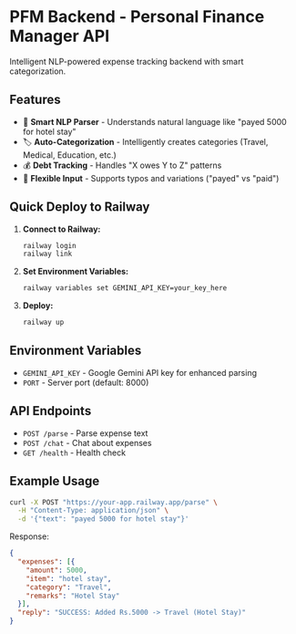 # PFM Backend - Personal Finance Manager API

Intelligent NLP-powered expense tracking backend with smart categorization.

## Features

- 🧠 **Smart NLP Parser** - Understands natural language like "payed 5000 for hotel stay"
- 🏷️ **Auto-Categorization** - Intelligently creates categories (Travel, Medical, Education, etc.)
- 💰 **Debt Tracking** - Handles "X owes Y to Z" patterns
- 🔄 **Flexible Input** - Supports typos and variations ("payed" vs "paid")

## Quick Deploy to Railway

1. **Connect to Railway:**
   ```bash
   railway login
   railway link
   ```

2. **Set Environment Variables:**
   ```bash
   railway variables set GEMINI_API_KEY=your_key_here
   ```

3. **Deploy:**
   ```bash
   railway up
   ```

## Environment Variables

- `GEMINI_API_KEY` - Google Gemini API key for enhanced parsing
- `PORT` - Server port (default: 8000)

## API Endpoints

- `POST /parse` - Parse expense text
- `POST /chat` - Chat about expenses
- `GET /health` - Health check

## Example Usage

```bash
curl -X POST "https://your-app.railway.app/parse" \
  -H "Content-Type: application/json" \
  -d '{"text": "payed 5000 for hotel stay"}'
```

Response:
```json
{
  "expenses": [{
    "amount": 5000,
    "item": "hotel stay",
    "category": "Travel",
    "remarks": "Hotel Stay"
  }],
  "reply": "SUCCESS: Added Rs.5000 -> Travel (Hotel Stay)"
}
```